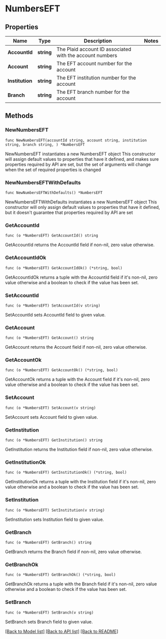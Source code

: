 # NumbersEFT

## Properties

Name | Type | Description | Notes
------------ | ------------- | ------------- | -------------
**AccountId** | **string** | The Plaid account ID associated with the account numbers | 
**Account** | **string** | The EFT account number for the account | 
**Institution** | **string** | The EFT institution number for the account | 
**Branch** | **string** | The EFT branch number for the account | 

## Methods

### NewNumbersEFT

`func NewNumbersEFT(accountId string, account string, institution string, branch string, ) *NumbersEFT`

NewNumbersEFT instantiates a new NumbersEFT object
This constructor will assign default values to properties that have it defined,
and makes sure properties required by API are set, but the set of arguments
will change when the set of required properties is changed

### NewNumbersEFTWithDefaults

`func NewNumbersEFTWithDefaults() *NumbersEFT`

NewNumbersEFTWithDefaults instantiates a new NumbersEFT object
This constructor will only assign default values to properties that have it defined,
but it doesn't guarantee that properties required by API are set

### GetAccountId

`func (o *NumbersEFT) GetAccountId() string`

GetAccountId returns the AccountId field if non-nil, zero value otherwise.

### GetAccountIdOk

`func (o *NumbersEFT) GetAccountIdOk() (*string, bool)`

GetAccountIdOk returns a tuple with the AccountId field if it's non-nil, zero value otherwise
and a boolean to check if the value has been set.

### SetAccountId

`func (o *NumbersEFT) SetAccountId(v string)`

SetAccountId sets AccountId field to given value.


### GetAccount

`func (o *NumbersEFT) GetAccount() string`

GetAccount returns the Account field if non-nil, zero value otherwise.

### GetAccountOk

`func (o *NumbersEFT) GetAccountOk() (*string, bool)`

GetAccountOk returns a tuple with the Account field if it's non-nil, zero value otherwise
and a boolean to check if the value has been set.

### SetAccount

`func (o *NumbersEFT) SetAccount(v string)`

SetAccount sets Account field to given value.


### GetInstitution

`func (o *NumbersEFT) GetInstitution() string`

GetInstitution returns the Institution field if non-nil, zero value otherwise.

### GetInstitutionOk

`func (o *NumbersEFT) GetInstitutionOk() (*string, bool)`

GetInstitutionOk returns a tuple with the Institution field if it's non-nil, zero value otherwise
and a boolean to check if the value has been set.

### SetInstitution

`func (o *NumbersEFT) SetInstitution(v string)`

SetInstitution sets Institution field to given value.


### GetBranch

`func (o *NumbersEFT) GetBranch() string`

GetBranch returns the Branch field if non-nil, zero value otherwise.

### GetBranchOk

`func (o *NumbersEFT) GetBranchOk() (*string, bool)`

GetBranchOk returns a tuple with the Branch field if it's non-nil, zero value otherwise
and a boolean to check if the value has been set.

### SetBranch

`func (o *NumbersEFT) SetBranch(v string)`

SetBranch sets Branch field to given value.



[[Back to Model list]](../README.md#documentation-for-models) [[Back to API list]](../README.md#documentation-for-api-endpoints) [[Back to README]](../README.md)


